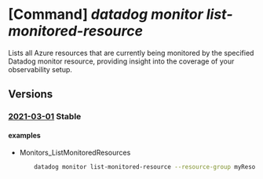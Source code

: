 # [Command] _datadog monitor list-monitored-resource_

Lists all Azure resources that are currently being monitored by the specified Datadog monitor resource, providing insight into the coverage of your observability setup.

## Versions

### [2021-03-01](/Resources/mgmt-plane/L3N1YnNjcmlwdGlvbnMve30vcmVzb3VyY2Vncm91cHMve30vcHJvdmlkZXJzL21pY3Jvc29mdC5kYXRhZG9nL21vbml0b3JzL3t9L2xpc3Rtb25pdG9yZWRyZXNvdXJjZXM=/2021-03-01.xml) **Stable**

<!-- mgmt-plane /subscriptions/{}/resourcegroups/{}/providers/microsoft.datadog/monitors/{}/listmonitoredresources 2021-03-01 -->

#### examples

- Monitors_ListMonitoredResources
    ```bash
        datadog monitor list-monitored-resource --resource-group myResourceGroup --monitor-name myMonitor
    ```
